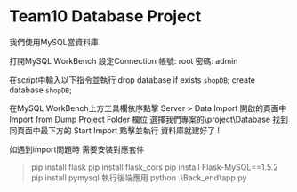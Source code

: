 # Team10 Database Project

我們使用MySQL當資料庫

打開MySQL WorkBench
設定Connection
帳號: root
密碼: admin

在script中輸入以下指令並執行
drop database if exists `shopDB`;
create database `shopDB`;

在MySQL WorkBench上方工具欄依序點擊
Server > Data Import
開啟的頁面中
Import from Dump Project Folder 欄位
選擇我們專案的\project\Database
找到同頁面中最下方的 Start Import 點擊並執行
資料庫就建好了 !


如遇到import問題時 需要安裝對應套件
> pip install flask
> pip install flask_cors
> pip install Flask-MySQL==1.5.2
> pip install pymysql
執行後端應用
> python .\Back_end\app.py